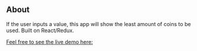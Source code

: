 ## About

If the user inputs a value, this app will show the least amount of coins to be used. Built on React/Redux.

[Feel free to see the live demo here: ](https://www.patjacobs.io/coin-counter)
